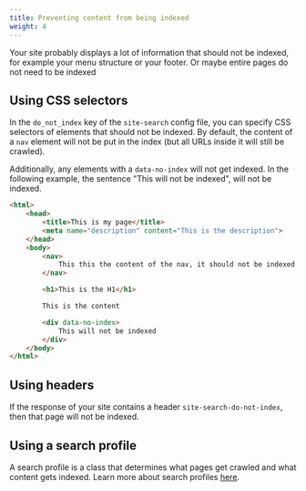 ```yaml
---
title: Preventing content from being indexed
weight: 4
---
```


Your site probably displays a lot of information that should not be indexed, for example your menu structure or your footer. Or maybe entire pages do not need to be indexed

## Using CSS selectors

In the `do_not_index` key of the `site-search` config file, you can specify CSS selectors of elements that should not be indexed. By default, the content of a `nav` element will not be put in the index (but all URLs inside it will still be crawled).

Additionally, any elements with a `data-no-index` will not get indexed. In the following example, the sentence "This will not be indexed", will not be indexed.

```html
<html>
    <head>
        <title>This is my page</title>
        <meta name="description" content="This is the description">
    </head>
    <body>
        <nav>
            This this the content of the nav, it should not be indexed
        </nav>

        <h1>This is the H1</h1>

        This is the content

        <div data-no-index>
            This will not be indexed
        </div>
    </body>
</html>
```

## Using headers

If the response of your site contains a header `site-search-do-not-index`, then that page will not be indexed.

## Using a search profile

A search profile is a class that determines what pages get crawled and what content gets indexed. Learn more about search profiles [here](/docs/laravel-site-search/v1/basic-usage/using-a-search-profile).
